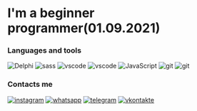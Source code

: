 

# I'm a beginner programmer(01.09.2021)

### Languages and tools

![Delphi](https://img.shields.io/badge/-DELPHI-090909?style=for-the-badge&logo=DELPHI&logoColor=47C5FB)
![sass](https://img.shields.io/badge/-SASS-090909?style=for-the-badge&logo=sass)
![vscode](https://img.shields.io/badge/vscode-090909?style=for-the-badge&logo=visualstudiocode&logoColor=blue)
![vscode](https://img.shields.io/badge/HTML-090909?style=for-the-badge&logo=HTML5)
![JavaScript](https://img.shields.io/badge/javascript-090909?style=for-the-badge&logo=javascript)
![git](https://img.shields.io/badge/git-090909?style=for-the-badge&logo=git)
![git](https://img.shields.io/badge/css-090909?style=for-the-badge&logo=css3)
### Contacts me

[![instagram](https://img.shields.io/badge/-instagram-090909?style=for-the-badge&logo=instagram)](https://www.instagram.com/erlan.abdullaevv/)
[![whatsapp](https://img.shields.io/badge/whatsapp-090909?style=for-the-badge&logo=whatsapp)](https://api.whatsapp.com/send/?phone=996778148976&text&app_absent=0)
[![telegram](https://img.shields.io/badge/telegram-090909?style=for-the-badge&logo=telegram)](https://t.me/AbdullaevErlan)
[![vkontakte](https://img.shields.io/badge/vKontaKte-090909?style=for-the-badge&logo=Vk&logoColor=4F7DB3)](https://vk.com/id704582687)
